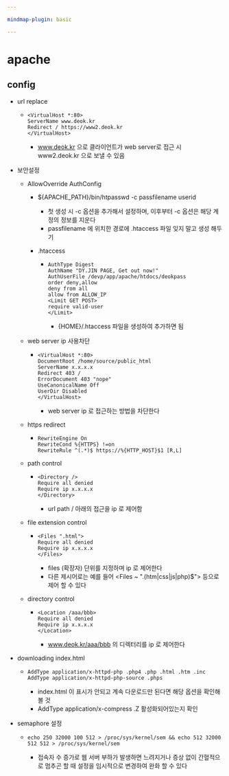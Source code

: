```yaml
---

mindmap-plugin: basic

---
```


# apache

## config
- url replace

	-
	  ```
	  <VirtualHost *:80>
	  ServerName www.deok.kr
	  Redirect / https://www2.deok.kr
	  </VirtualHost>
	  ```

		- www.deok.kr 으로 클라이언트가 web server로 접근 시 www2.deok.kr 으로 보낼 수 있음
- 보안설정
	- AllowOverride AuthConfig
		- ${APACHE_PATH}/bin/htpasswd -c passfilename userid
			- 첫 생성 시 -c 옵션을 추가해서 설정하며, 이후부터 -c 옵션은 해당 계정의 정보를 지운다
			- passfilename 에 위치한 경로에 .htaccess 파일 잊지 말고 생성 해두기
		- .htaccess

			-
			  ```
			  AuthType Digest
			  AuthName "DY.JIN PAGE, Get out now!"
			  AuthUserFile /devp/app/apache/htdocs/deokpass
			  order deny,allow
			  deny from all
			  allow from ALLOW_IP
			  <Limit GET POST>
			  require valid-user
			  </Limit>
			  ```

				- {HOME}/.htaccess 파일을 생성하여 추가하면 됨
	- web server ip 사용차단

		-
		  ```
		  <VirtualHost *:80>
		  DocumentRoot /home/source/public_html
		  ServerName x.x.x.x
		  Redirect 403 /
		  ErrorDocument 403 "nope"
		  UseCanonicalName Off
		  UserDir Disabled
		  </VirtualHost>
		  ```

			- web server ip 로 접근하는 방법을 차단한다
	- https redirect

		-
		  ```
		  RewriteEngine On
		  RewriteCond %{HTTPS} !=on
		  RewriteRule ^(.*)$ https://%{HTTP_HOST}$1 [R,L]
		  ```

	- path control

		-
		  ```
		  <Directory />
		  Require all denied
		  Require ip x.x.x.x
		  </Directory>
		  ```

			- url path / 아래의 접근을 ip 로 제어함
	- file extension control

		-
		  ```
		  <Files ".html">
		  Require all denied
		  Require ip x.x.x.x
		  </Files>
		  ```

			- files (확장자) 단위를 지정하며 ip 로 제어한다
			- 다른 제시어로는 예를 들어 <Files ~ ".(htm|css|js|php)$"> 등으로 제어 할 수 있다
	- directory control

		-
		  ```
		  <Location /aaa/bbb>
		  Require all denied
		  Require ip x.x.x.x
		  </Location>
		  ```

			- www.deok.kr/aaa/bbb 의 디렉터리를 ip 로 제어한다
- downloading index.html

	-
	  ```
	  AddType application/x-httpd-php .php4 .php .html .htm .inc
	  AddType application/x-httpd-php-source .phps
	  ```

		- index.html 이 표시가 안되고 계속 다운로드만 된다면 해당 옵션을 확인해볼 것
		- AddType application/x-compress .Z 활성화되어있는지 확인
- semaphore 설정

	-
	  ```
	  echo 250 32000 100 512 > /proc/sys/kernel/sem && echo 512 32000 512 512 > /proc/sys/kernel/sem
	  ```

		- 접속자 수 증가로 웹 서버 부하가 발생하면 느려지거나 증상 없이 간혈적으로 멈추곤 할 때 설정을 임시적으로 변경하여 완화 할 수 있다